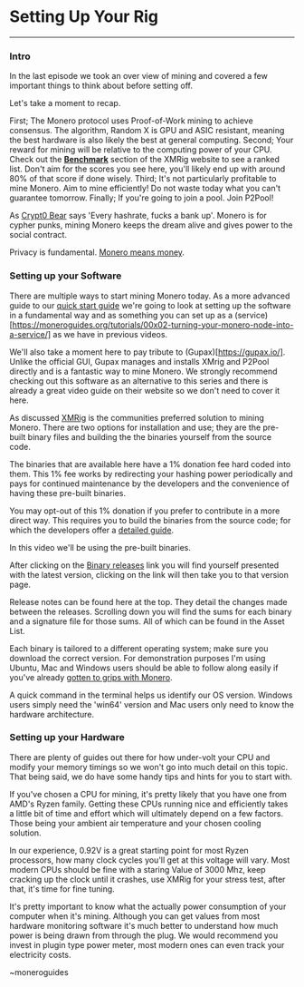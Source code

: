 # Setting Up Your Rig

<hr/>

### Intro

In the last episode we took an over view of mining and covered a few important things to think about before setting off.

Let's take a moment to recap.

First; The Monero protocol uses Proof-of-Work mining to achieve consensus. The algorithm, Random X is GPU and ASIC resistant, meaning the best hardware is also likely the best at general computing.
Second; Your reward for mining will be relative to the computing power of your CPU. Check out the [**Benchmark**](https://xmrig.com/benchmark) section of the XMRig website to see a ranked list. Don't aim for the scores you see here, you'll likely end up with around 80% of that score if done wisely.
Third; It's not particularly profitable to mine Monero. Aim to mine efficiently! Do not waste today what you can't guarantee tomorrow.
Finally; If you're going to join a pool. Join P2Pool!

As [Crypt0 Bear](https://youtube.com/watch?v=8xLbMQBkWhw) says 'Every hashrate, fucks a bank up'. Monero is for cypher punks, mining Monero keeps the dream alive and gives power to the social contract. 

Privacy is fundamental. [Monero means money](https://en.wiktionary.org/wiki/Monero).

### Setting up your Software

There are multiple ways to start mining Monero today. As a more advanced guide to our [quick start guide](https://moneroguides.org/tutorials/00x03-mining-monero-p2pool-quick-start-guide/) we're going to look at setting up the software in a fundamental way and as something you can set up as a (service)[https://moneroguides.org/tutorials/00x02-turning-your-monero-node-into-a-service/] as we have in previous videos.

We'll also take a moment here to pay tribute to (Gupax)[https://gupax.io/]. Unlike the official GUI, Gupax manages and installs XMrig and P2Pool directly and is a fantastic way to mine Monero. We strongly recommend checking out this software as an alternative to this series and there is already a great video guide on their website so we don't need to cover it here.

As discussed [XMRig](https://GitHub.com/xmrig) is the communities preferred solution to mining Monero. There are two options for installation and use; they are the pre-built binary files and building the the binaries yourself from the source code.

The binaries that are available here have a 1% donation fee hard coded into them. This 1% fee works by redirecting your hashing power periodically and pays for continued maintenance by the developers and the convenience of having these pre-built binaries. 

You may opt-out of this 1% donation if you prefer to contribute in a more direct way. This requires you to build the binaries from the source code; for which the developers offer a [detailed guide](https://xmrig.com/docs/miner/build).

In this video we'll be using the pre-built binaries.

After clicking on the [Binary releases](https://GitHub.com/xmrig/xmrig/releases) link you will find yourself presented with the latest version, clicking on the link will then take you to that version page.

Release notes can be found here at the top. They detail the changes made between the releases. Scrolling down you will find the sums for each binary and a signature file for those sums. All of which can be found in the Asset List.

Each binary is tailored to a different operating system; make sure you download the correct version. For demonstration purposes I'm using Ubuntu, Mac and Windows users should be able to follow along easily if you've already [gotten to grips with Monero](https://www.youtube.com/watch?v=AKB4w-L5ECA&list=PLcyDcJ4lpDVBpsnI-fbkB-7O4M63VIA2g).

A quick command in the terminal helps us identify our OS version. Windows users simply need the 'win64' version and Mac users only need to know the hardware architecture. 

### Setting up your Hardware

There are plenty of guides out there for how under-volt your CPU and modify your memory timings so we won't go into much detail on this topic. That being said, we do have some handy tips and hints for you to start with.

If you've chosen a CPU for mining, it's pretty likely that you have one from AMD's Ryzen family. Getting these CPUs running nice and efficiently takes a little bit of time and effort which will ultimately depend on a few factors. Those being your ambient air temperature and your chosen cooling solution.

In our experience, 0.92V is a great starting point for most Ryzen processors, how many clock cycles you'll get at this voltage will vary. Most modern CPUs should be fine with a staring Value of 3000 Mhz, keep cracking up the clock until it crashes, use XMRig for your stress test, after that, it's time for fine tuning. 

It's pretty important to know what the actually power consumption of your computer when it's mining. Although you can get values from most hardware monitoring software it's much better to understand how much power is being drawn from through the plug. We would recommend you invest in plugin type power meter, most modern ones can even track your electricity costs.


~moneroguides
